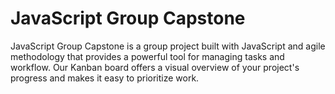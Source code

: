 # JavaScript Group Capstone 
JavaScript Group Capstone is a group project built with JavaScript and agile methodology that provides a powerful tool for managing tasks and workflow. Our Kanban board offers a visual overview of your project's progress and makes it easy to prioritize work.
